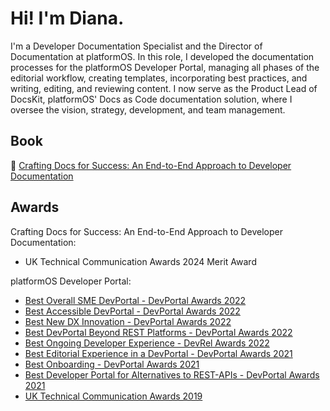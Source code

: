 # Hi! I'm Diana.

I'm a Developer Documentation Specialist and the Director of Documentation at platformOS. In this role, I developed the documentation processes for the platformOS Developer Portal, managing all phases of the editorial workflow, creating templates, incorporating best practices, and writing, editing, and reviewing content. I now serve as the Product Lead of DocsKit, platformOS' Docs as Code documentation solution, where I oversee the vision, strategy, development, and team management. 

## Book
:blue_book: [Crafting Docs for Success: An End-to-End Approach to Developer Documentation](https://www.amazon.com/Crafting-Docs-Success-End-End-ebook/dp/B0CD9RHQ4F/)

## Awards

Crafting Docs for Success: An End-to-End Approach to Developer Documentation:
* UK Technical Communication Awards 2024 Merit Award

platformOS Developer Portal:

* [Best Overall SME DevPortal - DevPortal Awards 2022](https://documentation.platformos.com/community/awards/dpa_best_overall_sme_devportal)
* [Best Accessible DevPortal - DevPortal Awards 2022](https://documentation.platformos.com/community/awards/dpa_best_accessible_devportal)
* [Best New DX Innovation - DevPortal Awards 2022](https://documentation.platformos.com/community/awards/dpa_best_new_dx_innovation)
* [Best DevPortal Beyond REST Platforms - DevPortal Awards 2022](https://documentation.platformos.com/community/awards/dpa_best_devportal_beyond_rest_platforms)
* [Best Ongoing Developer Experience - DevRel Awards 2022](https://documentation.platformos.com/community/awards/dra_best_ongoing_developer_experience)
* [Best Editorial Experience in a DevPortal - DevPortal Awards 2021](https://documentation.platformos.com/community/awards/dpa_best_editorial_experience)
* [Best Onboarding - DevPortal Awards 2021](https://documentation.platformos.com/community/awards/dpa_best_onboarding)
* [Best Developer Portal for Alternatives to REST-APIs - DevPortal Awards 2021](https://documentation.platformos.com/community/awards/dpa_best_restapi_alternative)
* [UK Technical Communication Awards 2019](https://documentation.platformos.com/community/awards/uktc_awards)
